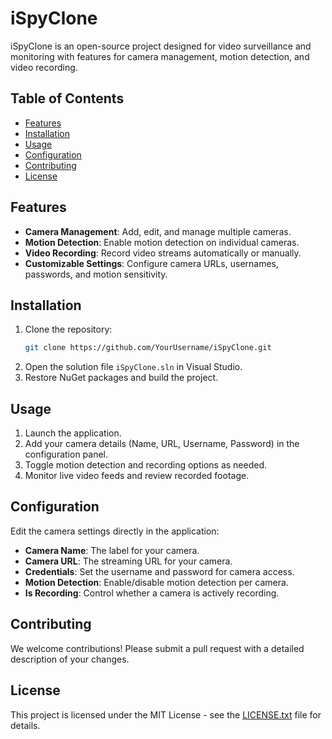 # iSpyClone

iSpyClone is an open-source project designed for video surveillance and monitoring with features for camera management, motion detection, and video recording.

## Table of Contents
- [Features](#features)
- [Installation](#installation)
- [Usage](#usage)
- [Configuration](#configuration)
- [Contributing](#contributing)
- [License](#license)

## Features
- **Camera Management**: Add, edit, and manage multiple cameras.
- **Motion Detection**: Enable motion detection on individual cameras.
- **Video Recording**: Record video streams automatically or manually.
- **Customizable Settings**: Configure camera URLs, usernames, passwords, and motion sensitivity.

## Installation
1. Clone the repository:
   ```bash
   git clone https://github.com/YourUsername/iSpyClone.git
   ```
2. Open the solution file `iSpyClone.sln` in Visual Studio.
3. Restore NuGet packages and build the project.

## Usage
1. Launch the application.
2. Add your camera details (Name, URL, Username, Password) in the configuration panel.
3. Toggle motion detection and recording options as needed.
4. Monitor live video feeds and review recorded footage.

## Configuration
Edit the camera settings directly in the application:
- **Camera Name**: The label for your camera.
- **Camera URL**: The streaming URL for your camera.
- **Credentials**: Set the username and password for camera access.
- **Motion Detection**: Enable/disable motion detection per camera.
- **Is Recording**: Control whether a camera is actively recording.

## Contributing
We welcome contributions! Please submit a pull request with a detailed description of your changes.

## License
This project is licensed under the MIT License - see the [LICENSE.txt](LICENSE.txt) file for details.
